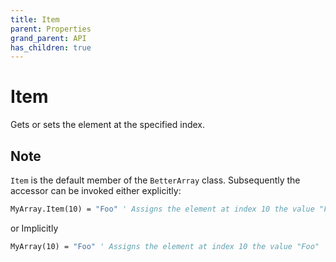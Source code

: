```yaml
---
title: Item
parent: Properties
grand_parent: API
has_children: true 
---
```


# Item

Gets or sets the element at the specified index.

## Note
`Item` is the default member of the `BetterArray` class. Subsequently the accessor can be invoked either explicitly:

```vb
MyArray.Item(10) = "Foo" ' Assigns the element at index 10 the value "Foo"
```

or Implicitly

```vb
MyArray(10) = "Foo" ' Assigns the element at index 10 the value "Foo"
```
